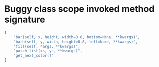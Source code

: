 # Buggy class scope invoked method signature

```json
[
    "bar(self, x, height, width=0.8, bottom=None, **kwargs)",
    "barh(self, y, width, height=0.8, left=None, **kwargs)",
    "fill(self, *args, **kwargs)",
    "patch_list(xs, ys, **kwargs)",
    "get_next_color()"
]
```
